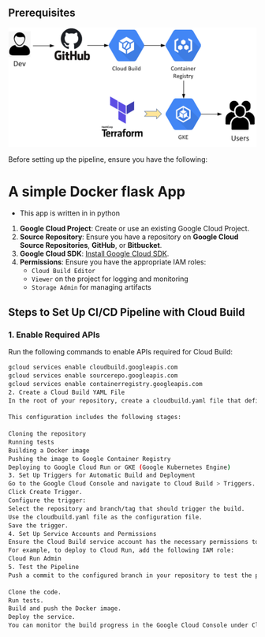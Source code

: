 ## Prerequisites
![Architecture Diagram](diagram.jpg)

Before setting up the pipeline, ensure you have the following:
# A simple Docker flask App
- This app is written in in python
1. **Google Cloud Project**: Create or use an existing Google Cloud Project.
2. **Source Repository**: Ensure you have a repository on **Google Cloud Source Repositories**, **GitHub**, or **Bitbucket**.
3. **Google Cloud SDK**: [Install Google Cloud SDK](https://cloud.google.com/sdk/docs/install).
4. **Permissions**: Ensure you have the appropriate IAM roles:
   - `Cloud Build Editor`
   - `Viewer` on the project for logging and monitoring
   - `Storage Admin` for managing artifacts

## Steps to Set Up CI/CD Pipeline with Cloud Build

### 1. Enable Required APIs

Run the following commands to enable APIs required for Cloud Build:

```bash
gcloud services enable cloudbuild.googleapis.com
gcloud services enable sourcerepo.googleapis.com
gcloud services enable containerregistry.googleapis.com
2. Create a Cloud Build YAML File
In the root of your repository, create a cloudbuild.yaml file that defines the steps for your CI/CD pipeline. Here’s an example configuration file:

This configuration includes the following stages:

Cloning the repository
Running tests
Building a Docker image
Pushing the image to Google Container Registry
Deploying to Google Cloud Run or GKE (Google Kubernetes Engine)
3. Set Up Triggers for Automatic Build and Deployment
Go to the Google Cloud Console and navigate to Cloud Build > Triggers.
Click Create Trigger.
Configure the trigger:
Select the repository and branch/tag that should trigger the build.
Use the cloudbuild.yaml file as the configuration file.
Save the trigger.
4. Set Up Service Accounts and Permissions
Ensure the Cloud Build service account has the necessary permissions to deploy to your selected service.
For example, to deploy to Cloud Run, add the following IAM role:
Cloud Run Admin
5. Test the Pipeline
Push a commit to the configured branch in your repository to test the pipeline. Cloud Build should:

Clone the code.
Run tests.
Build and push the Docker image.
Deploy the service.
You can monitor the build progress in the Google Cloud Console under Cloud Build > History.
